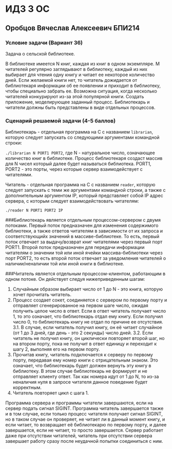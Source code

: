 # ИДЗ 3 ОС

## Оробцов Вячеслав Алексеевич БПИ214

### Условие задачи (Вариант 36)

Задача о сельской библиотеке.

В библиотеке имеется N книг, каждая из книг в одном экземпляре. M читателей регулярно заглядывают в библиотеку, каждый из них выбирает для чтения одну книгу и читает ее некоторое количество дней. Если желаемой книги нет, то читатель дожидается от библиотекаря информации об ее появлении и приходит в библиотеку, чтобы специально забрать ее. Возможна ситуация, когда несколько читателей конкурируют из-за этой популярной книги. Создать приложение, моделирующее заданный процесс. Библиотекарь и читатели должны быть представлены в виде отдельных процессов.

### Сценарий решаемой задачи (4-5 баллов)

Библиотекарь - отдельная программа на C с названием `librarian`, которую следует запускать со следующими аргументами командной строки:

`./librarian N PORT1 PORT2`, где N - натуральное число, означающее количество книг в библиотеке. Процесс библиотекаря создаст массив для N чисел который далее будет называться библиотека. PORT1, PORT2 - это порты, через которые сервер взаимодействует с читателями.

Читатель - отдельная программа на С с названием `reader`, которую следует запускать с теми же аргументами командной строки, а также с дополнительным аргументом IP, который представляет собой IP адрес сервера, с которым следует взаимодействовать читателям:

`./reader N PORT1 PORT2 IP`

###Библиотекарь
является отдельным процессом-сервером с двумя потоками. Первый поток предназначен для изменения содержимого библиотеки, а также ответов читателям в зависимости от их запроса и соответствующийх значений в массиве-библиотеке. То есть, первый поток отвечает за выдачу/возврат книг читателями через первый порт PORT1. Второй поток предназначен для передачи информации читателям о значении той или иной ячейки массива-библиотеки через порт PORT2, то есть второй поток отвечает за уведомления читателей о наличии/неналичии той или иной книги в библиотеке.

###Читатель
является отдельным процессом-клиентом, работающим в одном потоке. Он действует следуя нижеприведенным шагам:

1. Случайным образом выбирает число от 1 до N - это книга, которую хочет прочитать читатель.
2. Процесс создает сокет, соединяется с сервером по первому порту и отправляет сгенерированное на первом шаге число, ожидая получить целое число в ответ. Если в ответ читатель получает число 1, то это означает, что библиотекарь отдал ему книгу. Если получил число 0, то библиотекарь книгу не отдал по причине ее отсутствия.
3.1. В случае, если читатель получил книгу, он её читает случайное (от 1 до 3 дней, где день - это 2 секунды) число дней.
3.2. Если читатель не получил книгу, он циклически повторяет второй шаг, но на втором порту, пока не получит в ответ единицу и переходит к шагу 2, выполняя его на первом порту.
4. Прочитав книгу, читатель подключается к серверу по первому порту, передавая ему номер книги с отрицательным знаком. Это означает, что библиотекарь будет должен вернуть эту книгу в библиотеку. В этом случае библиотекарь не формирует и не отправляет клиенту ответ. Так как номера идут от 1 до N, то из-за неналичия нуля в запросе читателя данное поведение будет корректным.
5. Читатель повторяет цикл с шага 1.

Программа сервера и программы читатели завершаются, если на сервер подать сигнал SIGINT. Программа читатель завершается также и в том случае, если только процесс читателя получает сигнал SIGINT, но в таком случае он проверяет, не читает ли в данный момент книгу, и если читает, то возвращает её библиотекарю по первому порту, и далее завершается, если не читает, то просто завершается. Сервер работает даже при отсутствии читателей, читатель при отсутствии сервера завершает работу сразу после неудачной попытки соединиться с ним.

